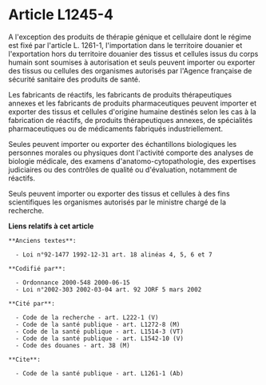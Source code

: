 # Article L1245-4

A l'exception des produits de thérapie génique et cellulaire dont le régime est fixé par l'article L. 1261-1, l'importation
dans le territoire douanier et l'exportation hors du territoire douanier des tissus et cellules issus du corps humain sont
soumises à autorisation et seuls peuvent importer ou exporter des tissus ou cellules des organismes autorisés par l'Agence
française de sécurité sanitaire des produits de santé.

Les fabricants de réactifs, les fabricants de produits thérapeutiques annexes et les fabricants de produits pharmaceutiques
peuvent importer et exporter des tissus et cellules d'origine humaine destinés selon les cas à la fabrication de réactifs, de
produits thérapeutiques annexes, de spécialités pharmaceutiques ou de médicaments fabriqués industriellement.

Seules peuvent importer ou exporter des échantillons biologiques les personnes morales ou physiques dont l'activité comporte
des analyses de biologie médicale, des examens d'anatomo-cytopathologie, des expertises judiciaires ou des contrôles de
qualité ou d'évaluation, notamment de réactifs.

Seuls peuvent importer ou exporter des tissus et cellules à des fins scientifiques les organismes autorisés par le ministre
chargé de la recherche.

**Liens relatifs à cet article**

	**Anciens textes**:

	  - Loi n°92-1477 1992-12-31 art. 18 alinéas 4, 5, 6 et 7

	**Codifié par**:

	  - Ordonnance 2000-548 2000-06-15
	  - Loi n°2002-303 2002-03-04 art. 92 JORF 5 mars 2002

	**Cité par**:

	  - Code de la recherche - art. L222-1 (V)
	  - Code de la santé publique - art. L1272-8 (M)
	  - Code de la santé publique - art. L1514-3 (VT)
	  - Code de la santé publique - art. L1542-10 (V)
	  - Code des douanes - art. 38 (M)

	**Cite**:

	  - Code de la santé publique - art. L1261-1 (Ab)
